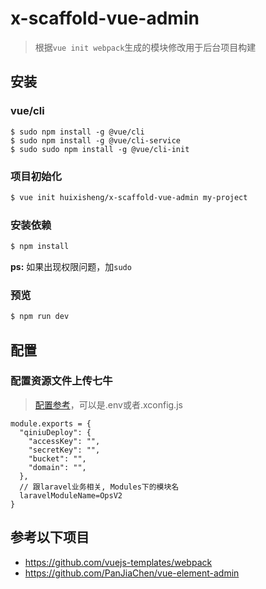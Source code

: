 # x-scaffold-vue-admin

> 根据`vue init webpack`生成的模块修改用于后台项目构建


## 安装 ##
### vue/cli  ###

``` shell
$ sudo npm install -g @vue/cli
$ sudo npm install -g @vue/cli-service
$ sudo sudo npm install -g @vue/cli-init
```

### 项目初始化 ###

``` bash
$ vue init huixisheng/x-scaffold-vue-admin my-project
```

### 安装依赖 ###

``` bash
$ npm install
```

**ps:** 如果出现权限问题，加`sudo`

### 预览 ###

``` bash
$ npm run dev
```

## 配置 ##
### 配置资源文件上传七牛 ###
> [配置参考](https://github.com/huixisheng/x-config-deploy)，可以是.env或者.xconfig.js

```
module.exports = {
  "qiniuDeploy": {
    "accessKey": "",
    "secretKey": "",
    "bucket": "",
    "domain": "",
  },
  // 跟laravel业务相关, Modules下的模块名
  laravelModuleName=OpsV2
}
```

## 参考以下项目
- https://github.com/vuejs-templates/webpack
- https://github.com/PanJiaChen/vue-element-admin
